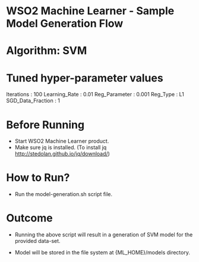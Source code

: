 WSO2 Machine Learner - Sample Model Generation Flow
===================================================

Algorithm: SVM
==============

Tuned hyper-parameter values
======================

Iterations : 100
Learning_Rate : 0.01
Reg_Parameter : 0.001
Reg_Type : L1
SGD_Data_Fraction : 1

Before Running
==============

* Start WSO2 Machine Learner product.
* Make sure jq is installed. (To install jq http://stedolan.github.io/jq/download/)

How to Run?
===========

* Run the model-generation.sh script file.

Outcome
=======

* Running the above script will result in a generation of SVM model for the provided data-set.

* Model will be stored in the file system at {ML_HOME}/models directory.
